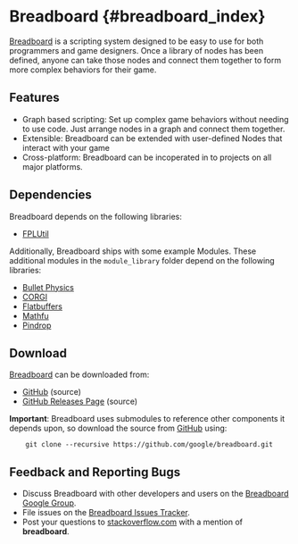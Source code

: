 Breadboard    {#breadboard_index}
==========

[Breadboard][] is a scripting system designed to be easy to use for both
programmers and game designers. Once a library of nodes has been defined, anyone
can take those nodes and connect them together to form more complex behaviors
for their game.

## Features

  * Graph based scripting: Set up complex game behaviors without needing to use
    code. Just arrange nodes in a graph and connect them together.
  * Extensible: Breadboard can be extended with user-defined Nodes that interact
    with your game
  * Cross-platform: Breadboard can be incoperated in to projects on all major
    platforms.

## Dependencies

Breadboard depends on the following libraries:

  * [FPLUtil][]

Additionally, Breadboard ships with some example Modules. These additional
modules in the `module_library` folder depend on the following libraries:

  * [Bullet Physics][]
  * [CORGI][]
  * [Flatbuffers][]
  * [Mathfu][]
  * [Pindrop][]

## Download

[Breadboard][] can be downloaded from:

   * [GitHub][] (source)
   * [GitHub Releases Page][] (source)

**Important**: Breadboard uses submodules to reference other components it
depends upon, so download the source from [GitHub][] using:

~~~{.sh}
    git clone --recursive https://github.com/google/breadboard.git
~~~

## Feedback and Reporting Bugs

   * Discuss Breadboard with other developers and users on the
     [Breadboard Google Group][].
   * File issues on the [Breadboard Issues Tracker][].
   * Post your questions to [stackoverflow.com][] with a mention of **breadboard**.

<br>

  [Breadboard]: http://github.com/google/breadboard
  [Breadboard Google Group]: http://groups.google.com/group/breadboard-scripting
  [Breadboard Issues Tracker]: http://github.com/google/breadboard/issues
  [Bullet Physics]: http://bulletphysics.org/
  [CORGI]: http://google.github.io/corgi/
  [FPLUtil]: http://google.github.io/fplutil/
  [FlatBuffers]: http://google.github.io/flatbuffers/
  [GitHub Releases Page]: http://github.com/google/breadboard/releases
  [GitHub]: http://github.com/google/breadboard
  [Mathfu]: http://google.github.io/mathfu/
  [Pindrop]: http://google.github.io/pindrop/
  [stackoverflow.com]: http://www.stackoverflow.com
